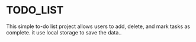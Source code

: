 # TODO_LIST
This simple to-do list project allows users to add,  delete, and mark tasks as complete. it use local storage to save the data..
